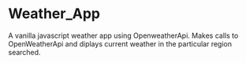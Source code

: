 # Weather_App
 A vanilla javascript weather app using OpenweatherApi. Makes calls to OpenWeatherApi and diplays current weather in the particular region searched.

